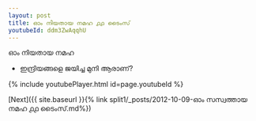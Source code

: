 ```yaml
---
layout: post
title: ഓം നിയതായ നമഹ ൧൧ ടൈംസ്
youtubeId: ddm3ZwAqqhU
---
```

 
 
 ഓം നിയതായ നമഹ 
 
 -  ഇന്ദ്രിയങ്ങളെ ജയിച്ച മുനി ആരാണ്? 
 
  
 
  
 
 
 
 
 
 


{% include youtubePlayer.html id=page.youtubeId %}
 
[Next]({{ site.baseurl }}{% link  split1/_posts/2012-10-09-ഓം സസ്വത്തായ നമഹ ൧൧ ടൈംസ്.md%})
 
